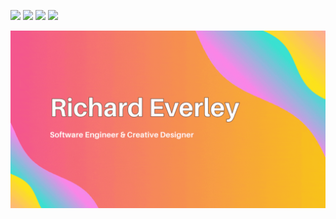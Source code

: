 [<img src="https://img.shields.io/badge/Location-australia-%23.svg?color=F3E803&style=for-the-badge&logoColor=white" />]()
[<img src="https://img.shields.io/badge/my%20website-visit-%23.svg?color=80FF00&style=for-the-badge&logoColor=white" />](https://richardeverley.com)
[<img src="https://img.shields.io/badge/Email-email%20me-%23.svg?color=D9415F&style=for-the-badge&logoColor=white" />](mailto:hello@richardeverley.com)
[<img src="https://img.shields.io/badge/linkedin-%230077B5.svg?style=for-the-badge&logo=linkedin&logoColor=white" />](https://www.linkedin.com/in/richard875/)

<img src="https://raw.githubusercontent.com/richard875/richard875/refs/heads/master/banner.gif">
